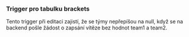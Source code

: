 
### Trigger pro tabulku brackets

Tento trigger při editaci zajistí,
že se týmy nepřepíšou na null, když se na backend pošle žádost o zapsání vítěze bez hodnot team1 a team2.

